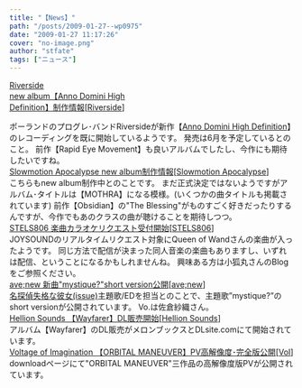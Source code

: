 ```yaml
---
title: "【News】"
path: "/posts/2009-01-27--wp0975"
date: "2009-01-27 11:17:26"
cover: "no-image.png"
author: "stfate"
tags: ["ニュース"]
---
```


<style type="text/css">
<!--
p {white-space: pre-wrap};
-->
</style>

<a class="topics" href="http://www.riverside.art.pl/eng/main.html" target="_blank">Riverside new album【Anno Domini High Definition】制作情報</a><span class="junre">[<a href="http://www.riverside.art.pl/eng/main.html" target="_blank">Riverside</a>]</span>
<div class="news">ポーランドのプログレ･バンドRiversideが新作【<a href="http://www.annodominihighdefinition.com/" target="_blank">Anno Domini High Definition</a>】のレコーディングを既に開始しているようです。
発売は6月を予定しているとのこと。
前作【Rapid Eye Movement】も良いアルバムでしたし、今作にも期待したいですね。</div>
<a class="topics" href="http://www.slowmotionapocalypse.com/en/default.asp" target="_blank">Slowmotion Apocalypse new album制作情報</a><span class="junre">[<a href="http://www.slowmotionapocalypse.com/en/default.asp" target="_blank">Slowmotion Apocalypse</a>]</span>
<div class="news">こちらもnew album制作中とのことです。
まだ正式決定ではないようですがアルバム･タイトルは【MOTHRA】になる模様。(いくつかの曲タイトルも掲載されています)
前作【Obsidian】の"The Blessing"がものすごく好きだったりするんですが、今作でもあのクラスの曲が聴けることを期待しつつ。</div>
<a class="topics" href="http://www.stels806.com/" target="_blank">STELS806 楽曲カラオケリクエスト受付開始</a><span class="junre">[<a href="http://www.stels806.com/" target="_blank">STELS806</a>]</span>
<div class="news">JOYSOUNDのリアルタイムリクエスト対象にQueen of Wandさんの楽曲が入ったようです。
同じ方法で配信が決まった同人音楽の楽曲もありますし、いずれは配信、ということになるかもしれませんね。
興味ある方は小狐丸さんのBlogをご参照ください。</div>
<a class="topics" href="http://www.avenew.jp/" target="_blank">ave;new 新曲"mystique?"short version公開</a><span class="junre">[<a href="http://www.avenew.jp/" target="_blank">ave;new</a>]</span>
<div class="news"><a href="http://issue.product.co.jp/" target="_blank">名探偵失格な彼女(issue)</a>主題歌/EDを担当とのことで、主題歌”mystique?”のshort versionが公開されています。
Vo.は佐倉紗織さん。</div>
<a class="topics" href="http://www.hellionsounds.com/" target="_blank">Hellion Sounds 【Wayfarer】DL販売開始</a><span class="junre">[<a href="http://www.hellionsounds.com/" target="_blank">Hellion Sounds</a>]</span>
<div class="news">アルバム【Wayfarer】のDL販売がメロンブックスとDLsite.comにて開始されています。</div>
<a class="topics" href="http://www.voltagenation.com/" target="_blank">Voltage of Imagination 【ORBITAL MANEUVER】PV高解像度･完全版公開</a><span class="junre">[<a href="http://www.voltagenation.com/" target="_blank">VoI</a>]</span>
<div class="news">downloadページにて"ORBITAL MANEUVER"三作品の高解像度版PVが公開されています。</div>
